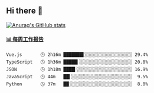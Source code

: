 ## Hi there 👋

[![Anurag's GitHub stats](https://github-readme-stats-orilights.vercel.app/api?username=orilights)](https://github.com/anuraghazra/github-readme-stats)

<!--
**OriLight152/OriLight152** is a ✨ _special_ ✨ repository because its `README.md` (this file) appears on your GitHub profile.

Here are some ideas to get you started:

- 🔭 I’m currently working on ...
- 🌱 I’m currently learning ...
- 👯 I’m looking to collaborate on ...
- 🤔 I’m looking for help with ...
- 💬 Ask me about ...
- 📫 How to reach me: ...
- 😄 Pronouns: ...
- ⚡ Fun fact: ...
-->

<!-- waka-box start -->
#### <a href="https://gist.github.com/92c8d5b388768c10efcba86e82b7c4fb" target="_blank">📊 每周工作报告</a>
```text
Vue.js       🕓 2h16m ███████▋░░░░░░░░░░░░░░░░░░ 29.4%
TypeScript   🕓 1h36m █████▍░░░░░░░░░░░░░░░░░░░░ 20.8%
JSON         🕓 1h18m ████▍░░░░░░░░░░░░░░░░░░░░░ 16.9%
JavaScript   🕓 44m   ██▍░░░░░░░░░░░░░░░░░░░░░░░  9.5%
Python       🕓 37m   ██░░░░░░░░░░░░░░░░░░░░░░░░  8.0%
```
<!-- Powered by https://github.com/journey-ad/waka-box-go . -->
<!-- waka-box end -->
